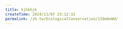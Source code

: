 ```yaml
---
title: kjhkhjk
createTime: 2024/11/07 23:12:32
permalink: /zh-tw/EcologicalConservation/1I8mAnWd/
---
```

